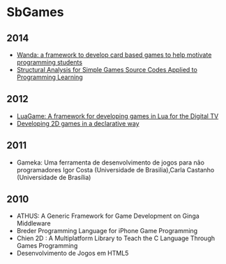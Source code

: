 SbGames
=======

2014
----

* [Wanda: a framework to develop card based games to help motivate programming students](http://www.sbgames.org/sbgames2014/files/papers/computing/full/405-computingfullpages.pdf)
* [Structural Analysis for Simple Games Source Codes Applied to Programming Learning](http://www.sbgames.org/sbgames2014/files/papers/computing/full/205-computingfullpages.pdf)

2012
----

* [LuaGame: A framework for developing games in Lua for the Digital TV](http://sbgames.org/sbgames2012/proceedings/papers/computacao/comp-short_13.pdf)
* [Developing 2D games in a declarative way](http://sbgames.org/sbgames2012/proceedings/papers/computacao/comp-short_09.pdf)

2011
----

* Gameka: Uma ferramenta de desenvolvimento de jogos para não programadores Igor Costa (Universidade de Brasilia),Carla Castanho (Universidade de Brasília) 

2010
----

 * ATHUS: A Generic Framework for Game Development on Ginga Middleware
 * Breder Programming Language for iPhone Game Programming
 * Chien 2D : A Multiplatform Library to Teach the C Language Through Games Programming
 * Desenvolvimento de Jogos em HTML5

